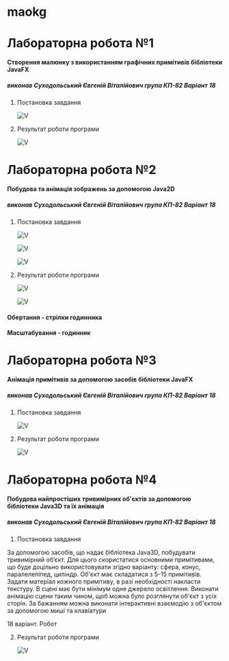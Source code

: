 # maokg


# Лабораторна робота №1

**Створення малюнку з використанням графічних примітивів бібліотеки JavaFX**

##### виконав Суходольський Євгеній Віталійович група КП-82 Варіант 18

1. Постановка завдання

   ![V](https://res.cloudinary.com/nicereadcloud/image/upload/v1613225120/task_lrnsne.png)
   
2. Результат роботи програми

   ![V](https://res.cloudinary.com/nicereadcloud/image/upload/v1613225119/result_zhwxzd.png)
       

# Лабораторна робота №2

**Побудова та анімація зображень за допомогою Java2D**

##### виконав Суходольський Євгеній Віталійович група КП-82 Варіант 18

1. Постановка завдання

   ![V](https://res.cloudinary.com/nicereadcloud/image/upload/v1614190679/lab2/task1_ijltzc.png)
   
   ![V](https://res.cloudinary.com/nicereadcloud/image/upload/v1614190679/lab2/task2_llwpfn.png)
   
   ![V](https://res.cloudinary.com/nicereadcloud/image/upload/v1614190679/lab2/task3_pvw6ts.png)
   
2. Результат роботи програми

   ![V](https://res.cloudinary.com/nicereadcloud/image/upload/v1614190679/lab2/result1_rfwblm.png)
   
   ![V](https://res.cloudinary.com/nicereadcloud/image/upload/v1614190679/lab2/result2_fvlkjw.png)


#### Обертання - стрілки годинника
#### Масштабування - годинник


# Лабораторна робота №3

**Анімація примітивів за допомогою засобів бібліотеки JavaFX**

##### виконав Суходольський Євгеній Віталійович група КП-82 Варіант 18

1. Постановка завдання

    ![V](https://res.cloudinary.com/nicereadcloud/image/upload/v1615749029/lab3/task_v3dw6z.png)

2. Результат роботи програми

   ![V](https://res.cloudinary.com/nicereadcloud/image/upload/v1615749021/lab3/result_yzhrdx.gif)


# Лабораторна робота №4

**Побудова найпростіших тривимірних об'єктів за допомогою бібліотеки Java3D та їх анімація**

##### виконав Суходольський Євгеній Віталійович група КП-82 Варіант 18

1. Постановка завдання

За допомогою засобів, що надає бібліотека Java3D, побудувати тривимірний об’єкт. Для цього скористатися основними примітивами, що буде доцільно використовувати згідно варіанту: сфера, конус, паралелепіпед, циліндр. Об'єкт має складатися з 5-15 примітивів. Задати матеріал кожного примітиву, в разі необхідності накласти текстуру. В сцені має бути мінімум одне джерело освітлення. Виконати анімацію сцени таким чином, щоб можна було розглянути об'єкт з усіх сторін. За бажанням можна виконати інтерактивні взаємодію з об'єктом за допомогою миші та клавіатури

18 варіант. Робот   

2. Результат роботи програми

   ![V](https://res.cloudinary.com/nicereadcloud/image/upload/v1616526219/result_p3lwcs.png)
       